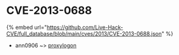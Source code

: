 # CVE-2013-0688
{% embed url="https://github.com/Live-Hack-CVE/full_database/blob/main/cves/2013/CVE-2013-0688.json" %}

* ann0906 ~> [proxylogon](https://www.alice-snow.ru/2013/database/cve-2013-0688/proxylogon-ann0906)
